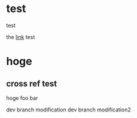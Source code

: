 # test
test

the [link](#cross-ref-test) test

# hoge
## cross ref test
hoge foo bar

dev branch modification
dev branch modification2
